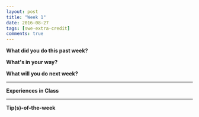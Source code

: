 ```yaml
---
layout: post
title: "Week 1"
date: 2016-08-27
tags: [swe-extra-credit]
comments: true
---
```


**What did you do this past week?**



**What's in your way?**


**What will you do next week?**



---
**Experiences in Class**



---
**Tip(s)-of-the-week**

